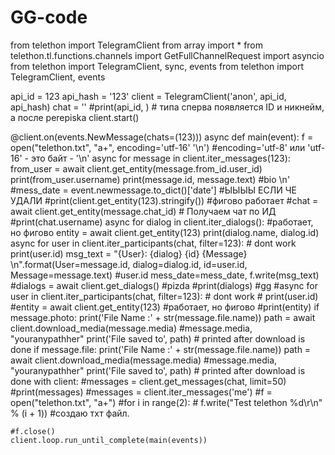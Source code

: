 # GG-code

from telethon import TelegramClient
from array import *
from telethon.tl.functions.channels import GetFullChannelRequest
import asyncio
from telethon import TelegramClient, sync, events
from telethon import TelegramClient, events



api_id = 123
api_hash = '123'
client = TelegramClient('anon', api_id, api_hash)
chat = ''
#print(api_id, ) # типа сперва появляется ID и никнейм, а после perepiska
client.start()


@client.on(events.NewMessage(chats=(123)))
async def main(event):
    f = open("telethon.txt", "a+", encoding='utf-16' '\n') #encoding='utf-8' или 'utf-16' - это байт - '\n'
    async for message in client.iter_messages(123):
        from_user = await client.get_entity(message.from_id.user_id)
        print(from_user.username)
        print(message.id, message.text) #bio \n'
        #mess_date = event.newmessage.to_dict()['date'] #ЫЫЫЫ ЕСЛИ ЧЕ УДАЛИ
        #print(client.get_entity(123).stringify()) #фигово работает
        #chat = await client.get_entity(message.chat_id)  # Получаем чат по ИД
        #print(chat.username)
        async for dialog in client.iter_dialogs(): #работает, но фигово
            entity = await client.get_entity(123)
            print(dialog.name, dialog.id)
        async for user in client.iter_participants(chat, filter=123):  # dont work
            print(user.id)
        msg_text = "{User}: {dialog} {id} {Message}  \n".format(User=message.id, dialog=dialog.id, id=user.id, Message=message.text) #user.id mess_date=mess_date,
        f.write(msg_text)
        #dialogs = await client.get_dialogs() #pizda
        #print(dialogs) #gg
        #async for user in client.iter_participants(chat, filter=123):  # dont work
        #    print(user.id)
        #entity = await client.get_entity(123) #работает, но фигово
        #print(entity)
        if message.photo:
            print('File Name :' + str(message.file.name))
            path = await client.download_media(message.media) #message.media, "youranypathher"
            print('File saved to', path)  # printed after download is done
        if message.file:
            print('File Name :' + str(message.file.name))
            path = await client.download_media(message.media) #message.media, "youranypathher"
            print('File saved to', path)  # printed after download is done
with client:
    #messages = client.get_messages(chat, limit=50)
    #print(messages)
    #messages = client.iter_messages('me')
    #f = open("telethon.txt", "a+")
    #for i in range(2):
    #   f.write("Test telethon %d\r\n" % (i + 1)) #создаю тхт файл.

    #f.close()
    client.loop.run_until_complete(main(events))
